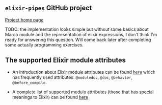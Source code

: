 ## `elixir-pipes` GitHub project

[Project home page](https://github.com/batate/elixir-pipes)

TODO: the implementation looks simple but without some basics about Marco module and
the representation of elixir expressions, I don't think I'm ready for answering this question.
Will come back later after completing some actually programming exercises.

## The supported Elixir module attributes

* An introduction about Elixir module attributes can be found [here](http://elixir-lang.org/getting-started/module-attributes.html)
  which has frequently used attributes: `@moduledoc`, `@doc`, `@behavior`, `@before_compile`.

* A complete list of supported module attributes (those that has special meanings to Elixir) can be found [here](http://elixir-lang.org/docs/v1.0/elixir/Module.html)

